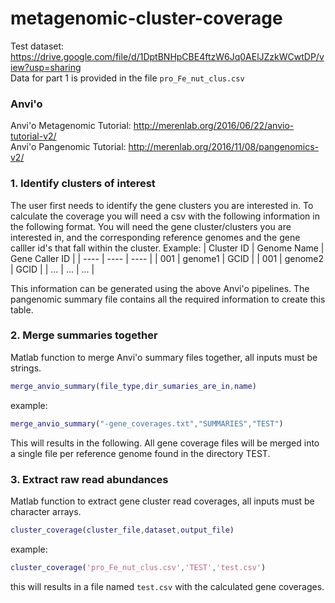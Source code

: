 # metagenomic-cluster-coverage
Test dataset: https://drive.google.com/file/d/1DptBNHpCBE4ftzW6Jq0AElJZzkWCwtDP/view?usp=sharing  
Data for part 1 is provided in the file `pro_Fe_nut_clus.csv`
### Anvi'o
Anvi'o Metagenomic Tutorial: http://merenlab.org/2016/06/22/anvio-tutorial-v2/  
Anvi'o Pangenomic Tutorial: http://merenlab.org/2016/11/08/pangenomics-v2/
### 1. Identify clusters of interest
The user first needs to identify the gene clusters you are interested in. To calculate the coverage you will need a csv with the following information in the following format. You will need the gene cluster/clusters you are interested in, and the corresponding reference genomes and the gene calller id's that fall within the cluster. 
Example:
| Cluster ID | Genome Name | Gene Caller ID |
| ---- | ---- | ---- |
| 001 | genome1 | GCID |
| 001 | genome2 | GCID |
| ... | ... | ... |
  
This information can be generated using the above Anvi'o pipelines. The pangenomic summary file contains all the required information to create this table.
### 2. Merge summaries together
Matlab function to merge Anvi'o summary files together, all inputs must be strings.
```matlab
merge_anvio_summary(file_type,dir_sumaries_are_in,name)
```
example:
```matlab
merge_anvio_summary("-gene_coverages.txt","SUMMARIES","TEST")
```
This will results in the following. All gene coverage files will be merged into a single file per reference genome found in the directory TEST.
### 3. Extract raw read abundances
Matlab function to extract gene cluster read coverages, all inputs must be character arrays.
```matlab
cluster_coverage(cluster_file,dataset,output_file)
```
example:
```matlab
cluster_coverage('pro_Fe_nut_clus.csv','TEST','test.csv')
```
this will results in a file named ` test.csv ` with the calculated gene coverages.